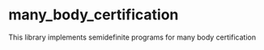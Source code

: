 # many_body_certification
This library implements semidefinite programs for many body certification
